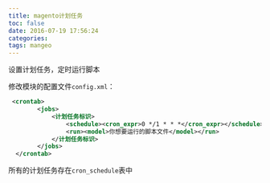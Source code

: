 ```yaml
---
title: magento计划任务
toc: false
date: 2016-07-19 17:56:24
categories:
tags: mangeo
---
```




设置计划任务，定时运行脚本


<!--more-->

修改模块的配置文件`config.xml`：

``` xml Module_Name/etc/config.xml
 <crontab>
        <jobs>
            <计划任务标识>
                <schedule><cron_expr>0 */1 * * *</cron_expr></schedule>   <!--定时1分钟-->
                <run><model>你想要运行的脚本文件</model></run>
            </计划任务标识>
        </jobs>
  </crontab>
```

所有的计划任务存在`cron_schedule`表中